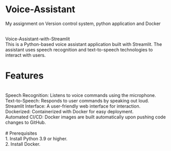 # Voice-Assistant
My assignment on Version control system, python application and Docker

<br>
Voice-Assistant-with-Streamlit
<br>
This is a Python-based voice assistant application built with Streamlit. The assistant uses speech recognition and text-to-speech technologies to interact with users.
<br>

# Features
<br>
Speech Recognition: Listens to voice commands using the microphone.
<br>
Text-to-Speech: Responds to user commands by speaking out loud.
<br>
Streamlit Interface: A user-friendly web interface for interaction.
<br>
Dockerized: Containerized with Docker for easy deployment.
<br>
Automated CI/CD: Docker images are built automatically upon pushing code changes to GitHub.
<br>
<br>
# Prerequisites
<br>
1. Install Python 3.9 or higher.
<br>
2. Install Docker.
